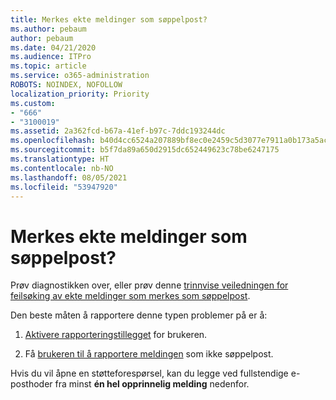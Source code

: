 ```yaml
---
title: Merkes ekte meldinger som søppelpost?
ms.author: pebaum
author: pebaum
ms.date: 04/21/2020
ms.audience: ITPro
ms.topic: article
ms.service: o365-administration
ROBOTS: NOINDEX, NOFOLLOW
localization_priority: Priority
ms.custom:
- "666"
- "3100019"
ms.assetid: 2a362fcd-b67a-41ef-b97c-7ddc193244dc
ms.openlocfilehash: b40d4cc6524a207889bf8ec0e2459c5d3077e7911a0b173a5ac87bb330d5d2cb
ms.sourcegitcommit: b5f7da89a650d2915dc652449623c78be6247175
ms.translationtype: HT
ms.contentlocale: nb-NO
ms.lasthandoff: 08/05/2021
ms.locfileid: "53947920"
---
```

# <a name="do-you-have-legitimate-messages-being-marked-as-spam"></a>Merkes ekte meldinger som søppelpost?

Prøv diagnostikken over, eller prøv denne [trinnvise veiledningen for feilsøking av ekte meldinger som merkes som søppelpost](https://docs.microsoft.com/microsoft-365/security/office-365-security/anti-spam-protection).
  
Den beste måten å rapportere denne typen problemer på er å:

1. [Aktivere rapporteringstillegget](https://docs.microsoft.com/microsoft-365/security/office-365-security/enable-the-report-message-add-in) for brukeren.

2. Få [brukeren til å rapportere meldingen](https://support.office.com/article/use-the-report-message-add-in-b5caa9f1-cdf3-4443-af8c-ff724ea719d2) som ikke søppelpost.

Hvis du vil åpne en støtteforespørsel, kan du legge ved fullstendige e-posthoder fra minst **én hel opprinnelig melding** nedenfor.
  